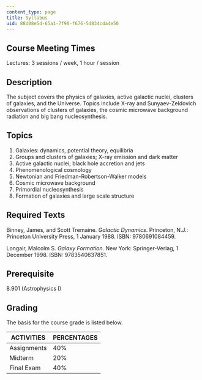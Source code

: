```yaml
---
content_type: page
title: Syllabus
uid: 88d08e5d-65a1-7f90-f676-54834cda4e50
---
```


Course Meeting Times
--------------------

Lectures: 3 sessions / week, 1 hour / session

Description
-----------

The subject covers the physics of galaxies, active galactic nuclei, clusters of galaxies, and the Universe. Topics include X-ray and Sunyaev-Zeldovich observations of clusters of galaxies, the cosmic microwave background radiation and big bang nucleosynthesis.

Topics
------

1.  Galaxies: dynamics, potential theory, equilibria
2.  Groups and clusters of galaxies; X-ray emission and dark matter
3.  Active galactic nuclei; black hole accretion and jets
4.  Phenomenological cosmology
5.  Newtonian and Friedman-Robertson-Walker models
6.  Cosmic microwave background
7.  Primordial nucleosynthesis
8.  Formation of galaxies and large scale structure

Required Texts
--------------

Binney, James, and Scott Tremaine. _Galactic Dynamics_. Princeton, N.J.: Princeton University Press, 1 January 1988. ISBN: 9780691084459.

Longair, Malcolm S. _Galaxy Formation_. New York: Springer-Verlag, 1 December 1998. ISBN: 9783540637851.

Prerequisite
------------

8.901 (Astrophysics I)

Grading
-------

The basis for the course grade is listed below.

| ACTIVITIES | PERCENTAGES |
| --- | --- |
| Assignments | 40% |
| Midterm | 20% |
| Final Exam | 40%